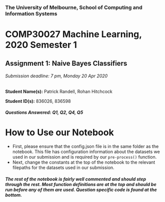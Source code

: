 ### The University of Melbourne, School of Computing and Information Systems
# COMP30027 Machine Learning, 2020 Semester 1

## Assignment 1: Naive Bayes Classifiers

###### Submission deadline: 7 pm, Monday 20 Apr 2020

**Student Name(s):**    Patrick Randell, Rohan Hitchcock

**Student ID(s):**     836026, 836598

##### Questions Answered: Q1, Q2, Q4, Q5


# How to Use our Notebook
* First, please ensure that the config.json file is in the same folder as the notebook.
 This file has configuration information about the datasets we used in our submission and is required by our `pre-process()` function.
* Next, change the constants at the top of the notebook to the relevant filepaths for the datasets used in our submission.
##### The rest of the notebook is fairly well commented and should step through the rest. Most function definitions are at the top and should be run before any of them are used. Question specific code is found at the bottom.